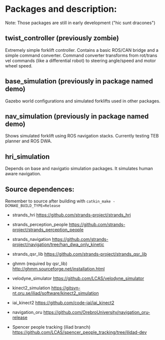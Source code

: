 # Packages and description:
Note: Those packages are still in early development ("hic sunt dracones")


## twist_controller (previously zombie)
Extremely simple forklift controller. Contains a basic ROS/CAN bridge and a simple command converter. Command converter transforms from rot/trans vel commands (like a differential robot) to steering angle/speed and motor wheel speed. 

## base_simulation (previously in package named demo)
Gazebo world configurations and simulated forklifts used in other packages.

## nav_simulation (previously in package named demo)
Shows simulated forklift using ROS navigation stacks. Currently testing TEB planner and ROS DWA.

## hri_simulation
Depends on base and navigatio simulation packages. It simulates human aware navigation. 

## Source dependences:
Remember to source after building with ``catkin_make -DCMAKE_BUILD_TYPE=Release``

* strands_hri 
https://github.com/strands-project/strands_hri

* strands_perception_people 
https://github.com/strands-project/strands_perception_people

* strands_navigation 
https://github.com/strands-project/navigation/tree/han_dwa_only_kinetic

* strands_qsr_lib 
https://github.com/strands-project/strands_qsr_lib

* ghmm (required by qsr_lib)
http://ghmm.sourceforge.net/installation.html

* velodyne_simulator 
https://github.com/LCAS/velodyne_simulator

* kinect2_simulation
https://gitsvn-nt.oru.se/iliad/software/kinect2_simulation

* iai_kinect2
https://github.com/code-iai/iai_kinect2

* navigation_oru
https://github.com/OrebroUniversity/navigation_oru-release

* Spencer people tracking (iliad branch)
https://github.com/LCAS/spencer_people_tracking/tree/ilidad-dev

